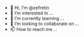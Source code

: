 - 👋 Hi, I’m @zefretin
- 👀 I’m interested in ...
- 🌱 I’m currently learning ...
- 💞️ I’m looking to collaborate on ...
- 📫 How to reach me ...

<!---
zefretin/zefretin is a ✨ special ✨ repository because its `README.md` (this file) appears on your GitHub profile.
You can click the Preview link to take a look at your changes.
--->
